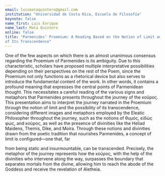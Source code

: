 ```yaml
---
email: luismataquintero@gmail.com
institution: "Universidad de Costa Rica, Escuela de Filosofía"
keynote: false
name_first: Luis Enrique
name_last: Mata Quintero
online: false
title: "Parmenides’ Proemium: A Reading Based on the Notion of Limit and the Possibility
of Its Transcendence"
---
```


One of the few aspects on which there is an almost unanimous consensus regarding the Proemium of Parmenides is its ambiguity. Due to this characteristic, scholars have proposed multiple interpretative possibilities depending on their perspectives on the rest of the Poem, since the Proemium not only functions as a rhetorical device but also serves to introduce the fundamental content of the work. In other words, it contains a profound meaning that expresses the central points of Parmenidean thought. This necessitates a careful reading of the various signs and metaphors that Parmenides presents throughout the journey of the κοῦρος. This presentation aims to interpret the journey narrated in the Proemium through the notion of limit and the possibility of its transcendence, considering different images and metaphors employed by the Eleatic Philosopher throughout the journey, such as the notions of θυμός, εἰδὼς φώς, and κοῦρος, as well as the presence of divinities like the Heliad Maidens, Themis, Dike, and Moira. Through these notions and divinities drawn from the poetic tradition that nourishes Parmenides, a concept of limit is configured—one that, far

from being static and insurmountable, can be transcended. Precisely, the metaphor of the journey represents how the κοῦρος, with the help of the divinities who intervene along the way, surpasses the boundary that separates mortals from the divine, allowing him to reach the abode of the Goddess and receive the revelation of Aletheia.
